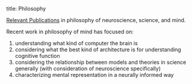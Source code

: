 title: Philosophy

[Relevant Publications](?q=biblio/term/philosophy/) in philosophy of
neuroscience, science, and mind.

Recent work in philosophy of mind has focused on:

  1. understanding what kind of computer the brain is
  2. considering what the best kind of architecture is for understanding cognitive function
  3. considering the relationship between models and theories in science generally (with consideration of neuroscience specifically)
  4. characterizing mental representation in a neurally informed way

